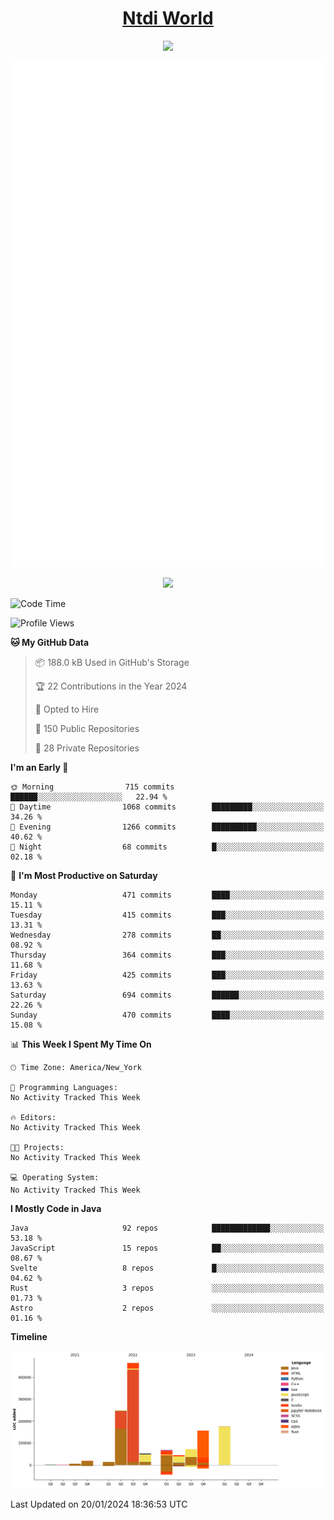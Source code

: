 <h1 align="center"><a href="https://www.ntdi.world">Ntdi World</a></h1>
<p align="center">
  <a href="https://github.com/n-tdi"><img src="https://readme-typing-svg.herokuapp.com?lines=FullStack+Developer;Web+Developer;Open-Source+Enthusiast;Java+Developer;Spigot-API%20Developer;&center=true&width=500&height=50"></a>
</p>

<div align="center">
  <img src="/github-metrics.svg"></img>
  
  <img src="https://komarev.com/ghpvc/?username=n-tdi&color=green"></img>
</div>

<!-- May use later.. idk -->
<!-- <a href="http://www.github.com/n-tdi"><img src="https://github-readme-stats.vercel.app/api?username=n-tdi&show_icons=true&hide=&count_private=true&title_color=0891b2&text_color=ffffff&icon_color=0891b2&bg_color=1c1917&hide_border=true&show_icons=true" alt="n-tdi's GitHub stats" /></a> -->

<!--START_SECTION:waka-->
![Code Time](http://img.shields.io/badge/Code%20Time-324%20hrs%2046%20mins-blue)

![Profile Views](http://img.shields.io/badge/Profile%20Views-0-blue)

**🐱 My GitHub Data** 

> 📦 188.0 kB Used in GitHub's Storage 
 > 
> 🏆 22 Contributions in the Year 2024
 > 
> 💼 Opted to Hire
 > 
> 📜 150 Public Repositories 
 > 
> 🔑 28 Private Repositories 
 > 
**I'm an Early 🐤** 

```text
🌞 Morning                715 commits         ██████░░░░░░░░░░░░░░░░░░░   22.94 % 
🌆 Daytime                1068 commits        █████████░░░░░░░░░░░░░░░░   34.26 % 
🌃 Evening                1266 commits        ██████████░░░░░░░░░░░░░░░   40.62 % 
🌙 Night                  68 commits          █░░░░░░░░░░░░░░░░░░░░░░░░   02.18 % 
```
📅 **I'm Most Productive on Saturday** 

```text
Monday                   471 commits         ████░░░░░░░░░░░░░░░░░░░░░   15.11 % 
Tuesday                  415 commits         ███░░░░░░░░░░░░░░░░░░░░░░   13.31 % 
Wednesday                278 commits         ██░░░░░░░░░░░░░░░░░░░░░░░   08.92 % 
Thursday                 364 commits         ███░░░░░░░░░░░░░░░░░░░░░░   11.68 % 
Friday                   425 commits         ███░░░░░░░░░░░░░░░░░░░░░░   13.63 % 
Saturday                 694 commits         ██████░░░░░░░░░░░░░░░░░░░   22.26 % 
Sunday                   470 commits         ████░░░░░░░░░░░░░░░░░░░░░   15.08 % 
```


📊 **This Week I Spent My Time On** 

```text
🕑︎ Time Zone: America/New_York

💬 Programming Languages: 
No Activity Tracked This Week

🔥 Editors: 
No Activity Tracked This Week

🐱‍💻 Projects: 
No Activity Tracked This Week

💻 Operating System: 
No Activity Tracked This Week
```

**I Mostly Code in Java** 

```text
Java                     92 repos            █████████████░░░░░░░░░░░░   53.18 % 
JavaScript               15 repos            ██░░░░░░░░░░░░░░░░░░░░░░░   08.67 % 
Svelte                   8 repos             █░░░░░░░░░░░░░░░░░░░░░░░░   04.62 % 
Rust                     3 repos             ░░░░░░░░░░░░░░░░░░░░░░░░░   01.73 % 
Astro                    2 repos             ░░░░░░░░░░░░░░░░░░░░░░░░░   01.16 % 
```



**Timeline**

![Lines of Code chart](https://raw.githubusercontent.com/n-tdi/n-tdi/main/assets/bar_graph.png)


 Last Updated on 20/01/2024 18:36:53 UTC
<!--END_SECTION:waka-->
